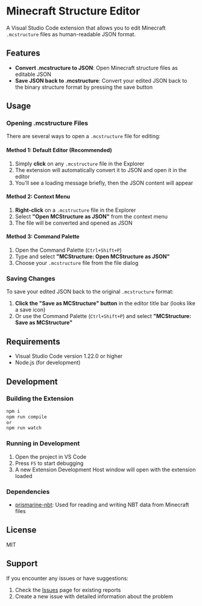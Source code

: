 # Minecraft Structure Editor

A Visual Studio Code extension that allows you to edit Minecraft `.mcstructure` files as human-readable JSON format.

## Features

- **Convert .mcstructure to JSON**: Open Minecraft structure files as editable JSON
- **Save JSON back to .mcstructure**: Convert your edited JSON back to the binary structure format by pressing the save button

## Usage

### Opening .mcstructure Files

There are several ways to open a `.mcstructure` file for editing:

#### Method 1: Default Editor (Recommended)
1. Simply **click** on any `.mcstructure` file in the Explorer
2. The extension will automatically convert it to JSON and open it in the editor
3. You'll see a loading message briefly, then the JSON content will appear

#### Method 2: Context Menu
1. **Right-click** on a `.mcstructure` file in the Explorer
2. Select **"Open MCStructure as JSON"** from the context menu
3. The file will be converted and opened as JSON

#### Method 3: Command Palette
1. Open the Command Palette (`Ctrl+Shift+P`)
2. Type and select **"MCStructure: Open MCStructure as JSON"**
3. Choose your `.mcstructure` file from the file dialog

### Saving Changes

To save your edited JSON back to the original `.mcstructure` format:

1. **Click the "Save as MCStructure" button** in the editor title bar (looks like a save icon)
2. Or use the Command Palette (`Ctrl+Shift+P`) and select **"MCStructure: Save as MCStructure"**

## Requirements

- Visual Studio Code version 1.22.0 or higher
- Node.js (for development)

## Development

### Building the Extension

```bash
npm i
npm run compile
or
npm run watch
```

### Running in Development

1. Open the project in VS Code
2. Press `F5` to start debugging
3. A new Extension Development Host window will open with the extension loaded

### Dependencies

- [prismarine-nbt](https://github.com/PrismarineJS/prismarine-nbt): Used for reading and writing NBT data from Minecraft files

## License

MIT

## Support

If you encounter any issues or have suggestions:
1. Check the [Issues](../../issues) page for existing reports
2. Create a new issue with detailed information about the problem
